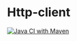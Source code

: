 # Http-client
[![Java CI with Maven](https://github.com/Swintero/Lecture3/actions/workflows/maven.yml/badge.svg)](https://github.com/Swintero/Lecture3/actions/workflows/maven.yml)
